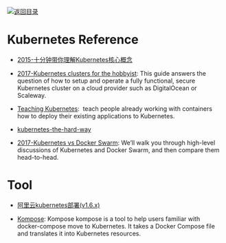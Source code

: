 [![返回目录](https://parg.co/UGo)](https://parg.co/b4z) 
 
 

# Kubernetes Reference

- [2015-十分钟带你理解Kubernetes核心概念](http://www.dockone.io/article/932)

- [2017-Kubernetes clusters for the hobbyist](https://github.com/hobby-kube/guide#cluster-size): This guide answers the question of how to setup and operate a fully functional, secure Kubernetes cluster on a cloud provider such as DigitalOcean or Scaleway.

- [Teaching Kubernetes](http://blog.slashdeploy.com/2017/02/19/teaching-kubernetes/):  teach people already working with containers how to deploy their existing applications to Kubernetes.

- [kubernetes-the-hard-way](https://github.com/kelseyhightower/kubernetes-the-hard-way)

- [2017-Kubernetes vs Docker Swarm](https://platform9.com/blog/kubernetes-docker-swarm-compared/): We’ll walk you through high-level discussions of Kubernetes and Docker Swarm, and then compare them head-to-head.

# Tool

- [阿里云kubernetes部署(v1.6.x)](http://www.jianshu.com/p/02dc13d2f651)

- [Kompose](http://kompose.io/index): Kompose kompose is a tool to help users familiar with docker-compose move to Kubernetes. It takes a Docker Compose file and translates it into Kubernetes resources.
